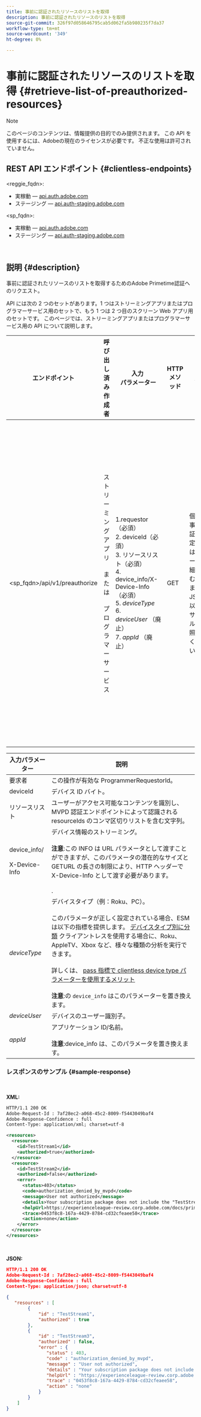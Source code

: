 ```yaml
---
title: 事前に認証されたリソースのリストを取得
description: 事前に認証されたリソースのリストを取得
source-git-commit: 326f97d058646795cab5d062fa5b980235f7da37
workflow-type: tm+mt
source-wordcount: '349'
ht-degree: 0%

---
```



# 事前に認証されたリソースのリストを取得 {#retrieve-list-of-preauthorized-resources}

>[!NOTE]
>
>このページのコンテンツは、情報提供の目的でのみ提供されます。 この API を使用するには、Adobeの現在のライセンスが必要です。 不正な使用は許可されていません。

## REST API エンドポイント {#clientless-endpoints}

&lt;reggie_fqdn>:

* 実稼動 — [api.auth.adobe.com](http://api.auth.adobe.com/)
* ステージング — [api.auth-staging.adobe.com](http://api.auth-staging.adobe.com/)

&lt;sp_fqdn>:

* 実稼動 — [api.auth.adobe.com](http://api.auth.adobe.com/)
* ステージング — [api.auth-staging.adobe.com](http://api.auth-staging.adobe.com/)

</br>

## 説明 {#description}

事前に認証されたリソースのリストを取得するためのAdobe Primetime認証へのリクエスト。

API には次の 2 つのセットがあります。1 つはストリーミングアプリまたはプログラマーサービス用のセットで、もう 1 つは 2 つ目のスクリーン Web アプリ用のセットです。 このページでは、ストリーミングアプリまたはプログラマーサービス用の API について説明します。


| エンドポイント | 呼び出し済み  </br>作成者 | 入力   </br>パラメーター | HTTP  </br>メソッド | 応答 | HTTP  </br>応答 |
| --- | --- | --- | --- | --- | --- |
| &lt;sp_fqdn>/api/v1/preauthorize | ストリーミングアプリ</br></br>または</br></br>プログラマーサービス | 1.requestor （必須）</br>2.  deviceId（必須）</br>3.  リソースリスト（必須）</br>4.  device_info/X-Device-Info （必須）</br>5.  _deviceType_</br> 6.  _deviceUser_ （廃止）</br>7.  _appId_ （廃止） | GET | 個々の事前認証の決定またはエラーの詳細を含む XML または JSON。 以下のサンプルを参照してください。 | 200 — 成功</br></br>400 — 無効なリクエスト</br></br>401 — 未認証</br></br>405 — 許可されていないメソッド  </br></br>412 — 事前条件に失敗しました</br></br>500 — 内部サーバーエラー |


| 入力パラメーター | 説明 |
| --- | --- |
| 要求者 | この操作が有効な ProgrammerRequestorId。 |
| deviceId | デバイス ID バイト。 |
| リソースリスト | ユーザーがアクセス可能なコンテンツを識別し、MVPD 認証エンドポイントによって認識される resourceIds のコンマ区切りリストを含む文字列。 |
| device_info/</br></br>X-Device-Info | デバイス情報のストリーミング。</br></br>**注意**:この INFO は URL パラメータとして渡すことができますが、このパラメータの潜在的なサイズとGETURL の長さの制限により、HTTP ヘッダーで X-Device-Info として渡す必要があります。 </br></br><!--See the full details in [Passing Device and Connection Information](http://tve.helpdocsonline.com/passing-device-information)-->. |
| _deviceType_ | デバイスタイプ（例：Roku、PC）。</br></br>このパラメータが正しく設定されている場合、ESM は以下の指標を提供します。 [デバイスタイプ別に分類](/help/authentication/entitlement-service-monitoring-overview.md#clientless_device_type) クライアントレスを使用する場合に、Roku、AppleTV、Xbox など、様々な種類の分析を実行できます。</br></br>詳しくは、 [pass 指標で clientless device type パラメーターを使用するメリット&#x200B;](/help/authentication/benefits-of-using-the-clientless-devicetype-parameter-in-pass-metrics.md)</br></br>**注意**:の `device_info` はこのパラメーターを置き換えます。 |
| _deviceUser_ | デバイスのユーザー識別子。 |
| _appId_ | アプリケーション ID/名前。 </br></br>**注意**:device_info は、このパラメータを置き換えます。 |



### レスポンスのサンプル {#sample-response}

 

**XML:**

```XML
HTTP/1.1 200 OK
Adobe-Request-Id : 7af28ec2-a068-45c2-8009-f5443049baf4
Adobe-Response-Confidence : full
Content-Type: application/xml; charset=utf-8

<resources>
  <resource>
    <id>TestStream1</id>
    <authorized>true</authorized>
  </resource>
  <resource>
    <id>TestStream2</id>
    <authorized>false</authorized>
    <error>
      <status>403</status>
      <code>authorization_denied_by_mvpd</code>
      <message>User not authorized</message>
      <details>Your subscription package does not include the "TestStream3" channel.</details>
      <helpUrl>https://experienceleague-review.corp.adobe.com/docs/primetime/authentication/auth-features/error-reportn/enhanced-error-codes.html#error-codes</helpUrl>
      <trace>0453f8c8-167a-4429-8784-cd32cfeaee58</trace>
      <action>none</action>
    </error>
  </resource>
</resources>
```
 
</br>

**JSON:**

```JSON
HTTP/1.1 200 OK
Adobe-Request-Id : 7af28ec2-a068-45c2-8009-f5443049baf4
Adobe-Response-Confidence : full
Content-Type: application/json; charset=utf-8
 
{
   "resources" : [
        {
            "id" : "TestStream1",
            "authorized" : true
        },
        {
            "id" : "TestStream3",
            "authorized" : false,
            "error" : {
               "status" : 403,
               "code" : "authorization_denied_by_mvpd",
               "message" : "User not authorized",
               "details" : "Your subscription package does not include the "TestStream3" channel.",
               "helpUrl" : "https://experienceleague-review.corp.adobe.com/docs/primetime/authentication/auth-features/error-reportn/enhanced-error-codes.html#error-codes",
               "trace" : "0453f8c8-167a-4429-8784-cd32cfeaee58",
               "action" : "none"
            }
        } 
    ]
}
```
